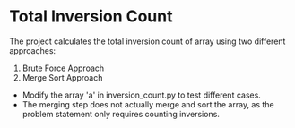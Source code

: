 # Total Inversion Count

The project calculates the total inversion count of array using two different approaches: <br>
1. Brute Force Approach
2. Merge Sort Approach

- Modify the array 'a' in inversion_count.py to test different cases.
- The merging step does not actually merge and sort the array, as the problem statement only requires counting inversions.
